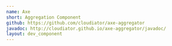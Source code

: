 ```yaml
---
name: Axe
short: Aggregation Component
github: https://github.com/cloudiator/axe-aggregator
javadoc: http://cloudiator.github.io/axe-aggregator/javadoc/
layout: dev_component
---
```

